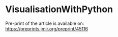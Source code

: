 # VisualisationWithPython
Pre-print of the article is available on: https://preprints.jmir.org/preprint/45116
